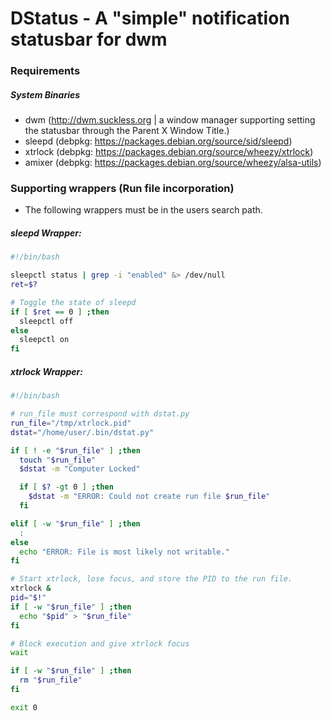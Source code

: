 # DStatus - A "simple" notification statusbar for dwm

### Requirements
##### System Binaries
* dwm (http://dwm.suckless.org | a window manager supporting setting the statusbar through the Parent X Window Title.)
* sleepd (debpkg: https://packages.debian.org/source/sid/sleepd) 
* xtrlock (debpkg: https://packages.debian.org/source/wheezy/xtrlock)
* amixer  (debpkg: https://packages.debian.org/source/wheezy/alsa-utils)




### Supporting wrappers (Run file incorporation)
* The following wrappers must be in the users search path.

##### sleepd Wrapper:
```bash
#!/bin/bash

sleepctl status | grep -i "enabled" &> /dev/null
ret=$?

# Toggle the state of sleepd
if [ $ret == 0 ] ;then
  sleepctl off 
else
  sleepctl on
fi
```


##### xtrlock Wrapper:
```bash
#!/bin/bash

# run_file must correspond with dstat.py
run_file="/tmp/xtrlock.pid"
dstat="/home/user/.bin/dstat.py"

if [ ! -e "$run_file" ] ;then
  touch "$run_file"
  $dstat -m "Computer Locked"

  if [ $? -gt 0 ] ;then
    $dstat -m "ERROR: Could not create run file $run_file"
  fi

elif [ -w "$run_file" ] ;then
  :
else
  echo "ERROR: File is most likely not writable."
fi

# Start xtrlock, lose focus, and store the PID to the run file.
xtrlock &
pid="$!"
if [ -w "$run_file" ] ;then
  echo "$pid" > "$run_file"
fi

# Block execution and give xtrlock focus
wait 

if [ -w "$run_file" ] ;then
  rm "$run_file" 
fi

exit 0
```
